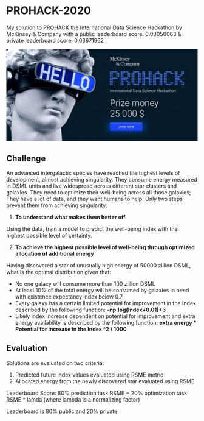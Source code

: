 # PROHACK-2020
My solution to PROHACK the International Data Science Hackathon by McKinsey &amp; Company with a public leaderboard score: 0.03050063 &
private leaderboard score: 0.03671962

![cover photo](Cover%20Photo.jpg)

## Challenge
An advanced intergalactic species have reached the highest levels of development, almost achieving singularity. They consume energy measured in DSML units and live widespread across different star clusters and galaxies. They need to optimize their well-being across all those galaxies; They have a lot of data, and they want humans to help.
Only two steps prevent them from achieving singularity:
1. **To understand what makes them better off**

Using the data, train a model to predict the well-being index with the highest possible level of certainty.

2. **To achieve the highest possible level of well-being through optimized allocation of additional energy**

Having discovered a star of unusually high energy of 50000 zillion DSML, what is the optimal distribution given that:
* No one galaxy will consume more than 100 zillion DSML
* At least 10% of the total energy will be consumed by galaxies in need with existence expectancy index below 0.7
* Every galaxy has a certain limited potential for improvement in the Index described by the following function: **-np.log(Index+0.01)+3**
* Likely index increase dependent on potential for improvement and extra energy availability is described by the following function:
**extra energy * Potential for increase in the Index ^2 / 1000**


## Evaluation
Solutions are evaluated on two criteria: 
1. Predicted future index values evaluated using RSME metric
2. Allocated energy from the newly discovered star evaluated using RSME

Leaderboard Score: 80% prediction task RSME + 20% optimization task RSME * lamda (where lambda is a normalizing factor)

Leaderboard is 80% public and 20% private

